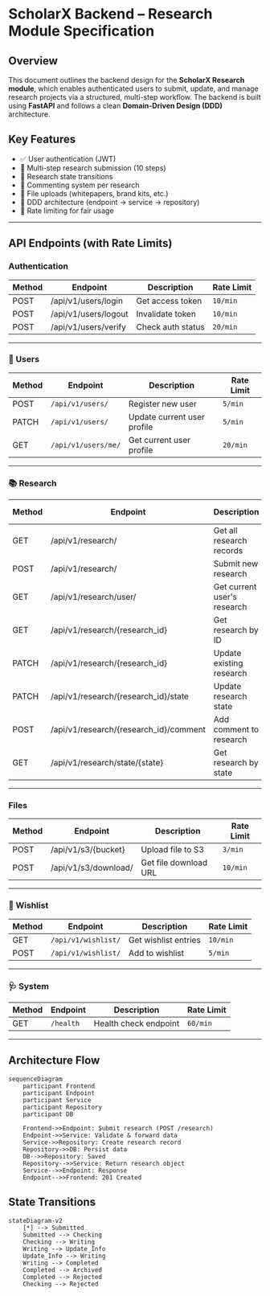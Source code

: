 # ScholarX Backend – Research Module Specification

## Overview
This document outlines the backend design for the **ScholarX Research module**, which enables authenticated users to submit, update, and manage research projects via a structured, multi-step workflow. The backend is built using **FastAPI** and follows a clean **Domain-Driven Design (DDD)** architecture.

## Key Features
- ✅ User authentication (JWT)
- 🧠 Multi-step research submission (10 steps)
- 🔁 Research state transitions
- 💬 Commenting system per research
- 📁 File uploads (whitepapers, brand kits, etc.)
- 🧱 DDD architecture (endpoint → service → repository)
- 🚦 Rate limiting for fair usage

---

## API Endpoints (with Rate Limits)

### Authentication
| Method | Endpoint | Description | Rate Limit |
|--------|----------|-------------|------------|
| POST | /api/v1/users/login | Get access token | `10/min` |
| POST | /api/v1/users/logout | Invalidate token | `10/min` |
| POST | /api/v1/users/verify | Check auth status | `20/min` |

---

### 👤 Users
| Method | Endpoint | Description | Rate Limit |
|--------|----------|-------------|------------|
| POST | `/api/v1/users/` | Register new user | `5/min` |
| PATCH | `/api/v1/users/` | Update current user profile | `5/min` |
| GET | `/api/v1/users/me/` | Get current user profile | `20/min` |

---

### 📚 Research
| Method | Endpoint | Description | Rate Limit |
|--------|----------|-------------|------------|
| GET | /api/v1/research/ | Get all research records | `60/min` |
| POST | /api/v1/research/ | Submit new research | `5/min` |
| GET | /api/v1/research/user/ | Get current user's research | `30/min` |
| GET | /api/v1/research/{research_id} | Get research by ID | `30/min` |
| PATCH | /api/v1/research/{research_id} | Update existing research | `10/min` |
| PATCH | /api/v1/research/{research_id}/state | Update research state | `10/min` |
| POST | /api/v1/research/{research_id}/comment | Add comment to research | `15/min` |
| GET | /api/v1/research/state/{state} | Get research by state | `30/min` |

---

### Files
| Method | Endpoint | Description | Rate Limit |
|--------|----------|-------------|------------|
| POST | /api/v1/s3/{bucket} | Upload file to S3 | `3/min` |
| POST | /api/v1/s3/download/ | Get file download URL | `10/min` |

---

### 💌 Wishlist
| Method | Endpoint | Description | Rate Limit |
|--------|----------|-------------|------------|
| GET | `/api/v1/wishlist/` | Get wishlist entries | `10/min` |
| POST | `/api/v1/wishlist/` | Add to wishlist | `5/min` |

---

### 🩺 System
| Method | Endpoint | Description | Rate Limit |
|--------|----------|-------------|------------|
| GET | `/health` | Health check endpoint | `60/min` |

---

## Architecture Flow
```mermaid
sequenceDiagram
    participant Frontend
    participant Endpoint
    participant Service
    participant Repository
    participant DB

    Frontend->>Endpoint: Submit research (POST /research)
    Endpoint->>Service: Validate & forward data
    Service->>Repository: Create research record
    Repository->>DB: Persist data
    DB-->>Repository: Saved
    Repository-->>Service: Return research object
    Service-->>Endpoint: Response
    Endpoint-->>Frontend: 201 Created
```

## State Transitions
```mermaid
stateDiagram-v2
    [*] --> Submitted
    Submitted --> Checking
    Checking --> Writing
    Writing --> Update_Info
    Update_Info --> Writing
    Writing --> Completed
    Completed --> Archived
    Completed --> Rejected
    Checking --> Rejected
```